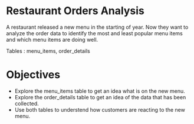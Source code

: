 # Restaurant Orders Analysis
A restaurant released a new menu in the starting of year. Now they want to analyze the order data to identify the most and least popular menu items and which menu items are doing well.

Tables : menu_items, order_details

# Objectives 
- Explore the menu_items table to get an idea what is on the new menu.
- Explore the order_details table to get an idea of the data that has been collected.
- Use both tables to understend how customers are reacting to the new menu.



